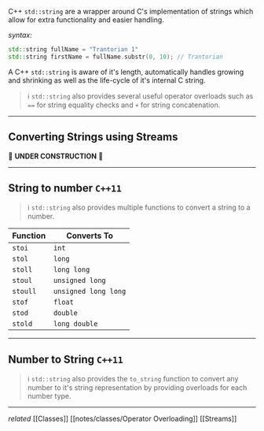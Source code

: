 C++ `std::string` are a wrapper around C's implementation of strings which allow for extra functionality and easier handling.

*syntax:*
```cpp
std::string fullName = "Trantorian 1"
std::string firstName = fullName.substr(0, 10); // Trantorian
```

A C++ `std::string` is aware of it's length, automatically handles growing and shrinking as well as the life-cycle of it's internal C string.

> ℹ️ `std::string` also provides several useful operator overloads such as `==` for string equality checks and `+` for string concatenation.

---

## Converting Strings using Streams

🚧 **UNDER CONSTRUCTION** 🚧

---

## String to number `C++11`

> ℹ️ `std::string` also provides multiple functions to convert a string to a number.

| Function | Converts To          |
| -------- | -------------------- |
| `stoi`   | `int`                |
| `stol`   | `long`               |
| `stoll`  | `long long`          |
| `stoul`  | `unsigned long`      |
| `stoull` | `unsigned long long` |
| `stof`   | `float`              |
| `stod`   | `double`             |
| `stold`  | `long double`                     |

---

## Number to String `C++11`

> ℹ️ `std::string` also provides the `to_string` function to convert any number to it's string representation by providing overloads for each number type.

---
*related* [[Classes]] [[notes/classes/Operator Overloading]] [[Streams]]
